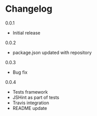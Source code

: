 # Changelog

0.0.1

* Initial release

0.0.2

* package.json updated with repository

0.0.3

* Bug fix

0.0.4

* Tests framework
* JSHint as part of tests
* Travis integration
* README update
